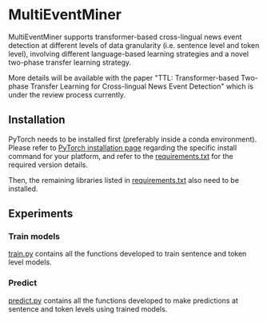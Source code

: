 # MultiEventMiner

MultiEventMiner supports transformer-based cross-lingual news event detection at different levels of data granularity 
(i.e. sentence level and token level), involving different language-based learning strategies and a novel two-phase transfer 
learning strategy.

More details will be available with the paper "TTL: Transformer-based Two-phase Transfer Learning for Cross-lingual News 
Event Detection" which is under the review process currently.

## Installation
PyTorch needs to be installed first (preferably inside a conda environment). Please refer to 
[PyTorch installation page](https://pytorch.org/get-started/locally/#start-locally) regarding the specific install command 
for your platform, and refer to the [requirements.txt](https://github.com/HHansi/MultiEventMiner/blob/master/requirements.txt) for the required version details.

Then, the remaining libraries listed in [requirements.txt](https://github.com/HHansi/MultiEventMiner/blob/master/requirements.txt) also need to be installed.

## Experiments
### Train models
[train.py](https://github.com/HHansi/MultiEventMiner/blob/master/experiments/train.py) contains all the functions developed to train sentence and token level models.

### Predict
[predict.py](https://github.com/HHansi/MultiEventMiner/blob/master/experiments/predict.py) contains all the functions developed to make predictions at sentence and token levels using trained models. 




